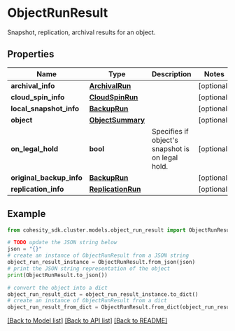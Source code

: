 # ObjectRunResult

Snapshot, replication, archival results for an object.

## Properties

Name | Type | Description | Notes
------------ | ------------- | ------------- | -------------
**archival_info** | [**ArchivalRun**](ArchivalRun.md) |  | [optional] 
**cloud_spin_info** | [**CloudSpinRun**](CloudSpinRun.md) |  | [optional] 
**local_snapshot_info** | [**BackupRun**](BackupRun.md) |  | [optional] 
**object** | [**ObjectSummary**](ObjectSummary.md) |  | [optional] 
**on_legal_hold** | **bool** | Specifies if object&#39;s snapshot is on legal hold. | [optional] 
**original_backup_info** | [**BackupRun**](BackupRun.md) |  | [optional] 
**replication_info** | [**ReplicationRun**](ReplicationRun.md) |  | [optional] 

## Example

```python
from cohesity_sdk.cluster.models.object_run_result import ObjectRunResult

# TODO update the JSON string below
json = "{}"
# create an instance of ObjectRunResult from a JSON string
object_run_result_instance = ObjectRunResult.from_json(json)
# print the JSON string representation of the object
print(ObjectRunResult.to_json())

# convert the object into a dict
object_run_result_dict = object_run_result_instance.to_dict()
# create an instance of ObjectRunResult from a dict
object_run_result_from_dict = ObjectRunResult.from_dict(object_run_result_dict)
```
[[Back to Model list]](../README.md#documentation-for-models) [[Back to API list]](../README.md#documentation-for-api-endpoints) [[Back to README]](../README.md)


